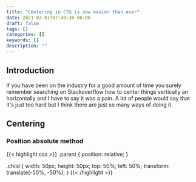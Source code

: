```yaml
---
title: "Centering in CSS is now easier than ever"
date: 2021-03-01T07:40:38-06:00
draft: false
tags: []
categories: []
keywords: []
description: ""
---
```


## Introduction

If you have been on the industry for a good amount of time you surely remember searching on Stackoverflow how to center things vertically an horizontally and I have to say it was a pain. A lot of people would say that it's just too hard but I think there are just so many ways of doing it.

## Centering

### Position absolute method

{{< highlight css >}}
.parent {
    position: relative;
}

.child {
    width: 50px;
    height: 50px;
    top: 50%;
    left: 50%;
    transform: translate(-50%, -50%);
}
{{< /highlight >}}

